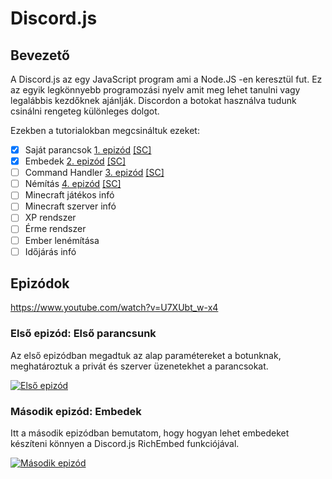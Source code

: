 # Discord.js

## Bevezető

A Discord.js az egy JavaScript program ami a Node.JS -en keresztül fut. Ez az egyik legkönnyebb programozási nyelv amit meg lehet tanulni vagy legalábbis kezdőknek ajánlják.
Discordon a botokat használva tudunk csinálni rengeteg különleges dolgot.

Ezekben a tutorialokban megcsináltuk ezeket:
- [x] Saját parancsok [1. epizód](https://youtu.be/Rl-T274Jecw) [[SC]](https://github.com/Gobli989/Discord.js/tree/master/Ep%201%20-%20Els-%20parancsunk)
- [x] Embedek [2. epizód](https://www.youtube.com/watch?v=U7XUbt_w-x4) [[SC]](https://github.com/Gobli989/Discord.js/tree/master/Ep%202%20-%20Embedek)
- [ ] Command Handler [3. epizód]() [[SC]](https://github.com/Gobli989/Discord.js/tree/master/Ep%203%20-%20Command%20Handler)
- [ ] Némítás [4. epizód]() [[SC]](https://github.com/Gobli989/Discord.js/tree/master/Ep%204%20-%20N-m-t-s)
- [ ] Minecraft játékos infó
- [ ] Minecraft szerver infó
- [ ] XP rendszer
- [ ] Érme rendszer
- [ ] Ember lenémítása
- [ ] Időjárás infó

## Epizódok
https://www.youtube.com/watch?v=U7XUbt_w-x4
### Első epizód: Első parancsunk
Az első epizódban megadtuk az alap paramétereket a botunknak, meghatároztuk a privát és szerver üzenetekhet a parancsokat.

[![Első epizód](http://img.youtube.com/vi/Rl-T274Jecw/maxresdefault.jpg)](http://www.youtu.be/Rl-T274Jecw)

### Második epizód: Embedek
Itt a második epizódban bemutatom, hogy hogyan lehet embedeket készíteni könnyen a Discord.js RichEmbed funkciójával.

[![Második epizód](http://img.youtube.com/vi/U7XUbt_w-x4/maxresdefault.jpg)](http://www.youtu.be/U7XUbt_w-x4)
